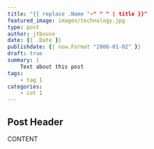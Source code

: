 ```yaml
---
title: "{{ replace .Name "-" " " | title }}"
featured_image: images/technology.jpg
type: post
author: jtbouse
date: {{ .Date }}
publishdate: {{ now.Format "2006-01-02" }}
draft: true
summary: |
    Text about this post
tags:
    - tag 1
categories:
    - cat 1
---
```


## Post Header

CONTENT
